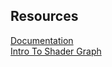 ## Resources
[Documentation](https://docs.unity3d.com/Packages/com.unity.shadergraph@latest)  
[Intro To Shader Graph](https://www.cyanilux.com/tutorials/intro-to-shader-graph/)
